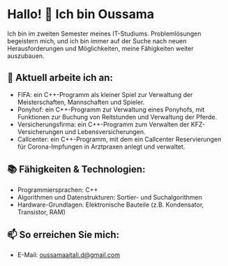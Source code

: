 # Hallo! 👋 Ich bin Oussama

Ich bin im zweiten Semester meines IT-Studiums. Problemlösungen begeistern mich, und ich bin immer auf der Suche nach neuen Herausforderungen und Möglichkeiten, meine Fähigkeiten weiter auszubauen.

## 🚀 Aktuell arbeite ich an:
- FIFA: ein C++-Programm als kleiner Spiel zur Verwaltung der Meisterschaften, Mannschaften und Spieler.
- Ponyhof: ein C++-Programm zur Verwaltung eines Ponyhofs, mit Funktionen zur Buchung von Reitstunden und Verwaltung der Pferde.
- Versicherungsfirma: ein C++-Programm zum Verwalten der KFZ-Versicherungen und Lebensversicherungen.
- Callcenter: ein C++-Programm, mit dem ein Callcenter Reservierungen für Corona-Impfungen in Arztpraxen anlegt und verwaltet.

## 📚 Fähigkeiten & Technologien:
- Programmiersprachen: C++
- Algorithmen und Datenstrukturen: Sortier- und Suchalgorithmen
- Hardware-Grundlagen: Elektronische Bauteile (z.B. Kondensator, Transistor, RAM)

## 📫 So erreichen Sie mich:
- E-Mail: oussamaaitali.d@gmail.com
